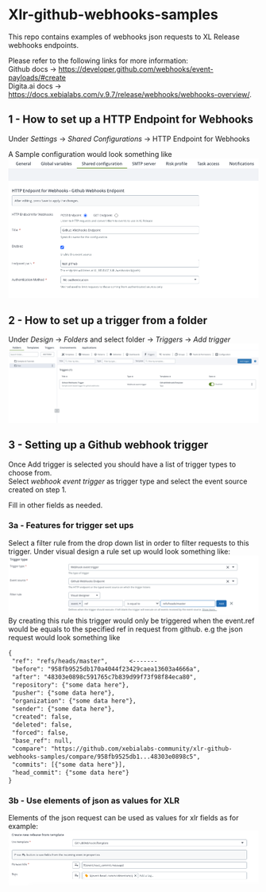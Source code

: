 # Xlr-github-webhooks-samples

This repo contains examples of webhooks json requests to XL Release webhooks endpoints.

Please refer to the following links for more information:  
Github docs -> https://developer.github.com/webhooks/event-payloads/#create  
Digita.ai docs -> https://docs.xebialabs.com/v.9.7/release/webhooks/webhooks-overview/.

## 1 - How to set up a HTTP Endpoint for Webhooks
Under *Settings* ->  *Shared Configurations* -> HTTP Endpoint for Webhooks

A Sample configuration would look something like  ![screenshot of SampleConfig](screenshots/sample_config.png)

## 2 - How to set up a trigger from a folder

Under *Design* -> *Folders* and select folder -> *Triggers*  -> *Add trigger*  ![screenshot of AddTriggerMenu](screenshots/add_trigger_menu.png)

## 3 - Setting up a Github webhook trigger
Once Add trigger is selected you should have a list of trigger types to choose from.  
Select *webhook event trigger* as trigger type and select the event source created on step 1.

Fill in other fields as needed.
### 3a - Features for trigger set ups
Select a filter rule from the drop down list in order to filter requests to this trigger.
Under visual design a rule set up would look something like: ![screenshot of Trigger Rules](screenshots/trigger_type_rules.png)
By creating this rule this trigger would only be triggered when the event.ref would be equals to the specified ref in request from github.
e.g the json request would look something like
 ```
{
  "ref": "refs/heads/master",      <-------
  "before": "958fb9525db170a4044f23429caea13603a4666a",
  "after": "48303e0898c591765c7b839d99f73f98f84eca80",
  "repository": {"some data here"},
  "pusher": {"some data here"},
  "organization": {"some data here"},
  "sender": {"some data here"},
  "created": false,
  "deleted": false,
  "forced": false,
  "base_ref": null,
  "compare": "https://github.com/xebialabs-community/xlr-github-webhooks-samples/compare/958fb9525db1...48303e0898c5",
  "commits": [{"some data here"}],
  "head_commit": {"some data here"}
}
``` 

### 3b - Use elements of json as values for XLR 
Elements of the json request can be used as values for xlr fields as for example: 
![screenshot of ReleaseformTemplate](screenshots/release_form_template.png)